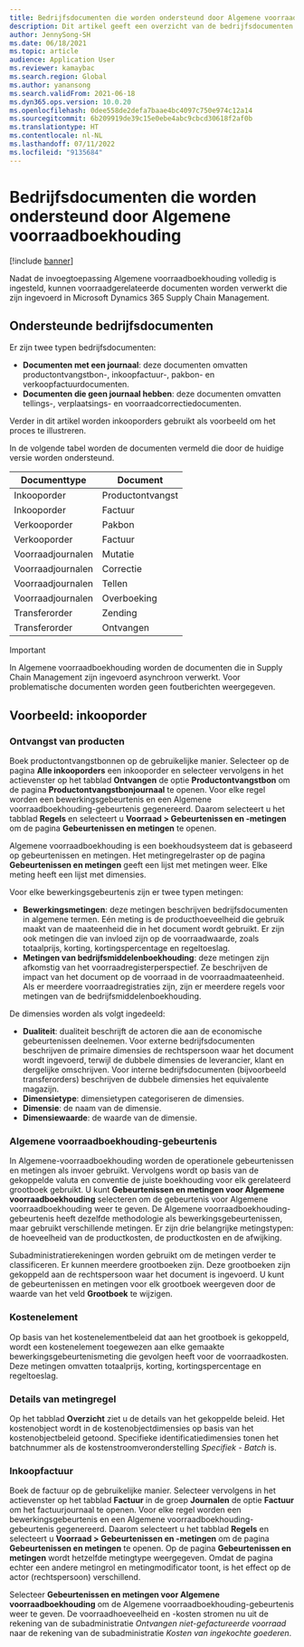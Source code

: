 ```yaml
---
title: Bedrijfsdocumenten die worden ondersteund door Algemene voorraadboekhouding
description: Dit artikel geeft een overzicht van de bedrijfsdocumenten die worden ondersteund door Algemene voorraadboekhouding. Het bevat ook een gedetailleerd voorbeeld van inkooporderdocumenten.
author: JennySong-SH
ms.date: 06/18/2021
ms.topic: article
audience: Application User
ms.reviewer: kamaybac
ms.search.region: Global
ms.author: yanansong
ms.search.validFrom: 2021-06-18
ms.dyn365.ops.version: 10.0.20
ms.openlocfilehash: 0dee558de2defa7baae4bc4097c750e974c12a14
ms.sourcegitcommit: 6b209919de39c15e0ebe4abc9cbcd30618f2af0b
ms.translationtype: HT
ms.contentlocale: nl-NL
ms.lasthandoff: 07/11/2022
ms.locfileid: "9135684"
---
```

# <a name="business-documents-supported-by-global-inventory-accounting"></a>Bedrijfsdocumenten die worden ondersteund door Algemene voorraadboekhouding

[!include [banner](../includes/banner.md)]

Nadat de invoegtoepassing Algemene voorraadboekhouding volledig is ingesteld, kunnen voorraadgerelateerde documenten worden verwerkt die zijn ingevoerd in Microsoft Dynamics 365 Supply Chain Management.

## <a name="supported-business-documents"></a>Ondersteunde bedrijfsdocumenten

Er zijn twee typen bedrijfsdocumenten:

- **Documenten met een journaal**: deze documenten omvatten productontvangstbon-, inkoopfactuur-, pakbon- en verkoopfactuurdocumenten.
- **Documenten die geen journaal hebben**: deze documenten omvatten tellings-, verplaatsings- en voorraadcorrectiedocumenten.

Verder in dit artikel worden inkooporders gebruikt als voorbeeld om het proces te illustreren.

In de volgende tabel worden de documenten vermeld die door de huidige versie worden ondersteund.

| Documenttype      | Document        |
|--------------------|-----------------|
| Inkooporder     | Productontvangst |
| Inkooporder     | Factuur         |
| Verkooporder        | Pakbon    |
| Verkooporder        | Factuur         |
| Voorraadjournalen | Mutatie        |
| Voorraadjournalen | Correctie      |
| Voorraadjournalen | Tellen        |
| Voorraadjournalen | Overboeking        |
| Transferorder     | Zending        |
| Transferorder     | Ontvangen         |

> [!IMPORTANT]
> In Algemene voorraadboekhouding worden de documenten die in Supply Chain Management zijn ingevoerd asynchroon verwerkt. Voor problematische documenten worden geen foutberichten weergegeven.

## <a name="example-purchase-order"></a>Voorbeeld: inkooporder

### <a name="product-receipt"></a>Ontvangst van producten

Boek productontvangstbonnen op de gebruikelijke manier. Selecteer op de pagina **Alle inkooporders** een inkooporder en selecteer vervolgens in het actievenster op het tabblad **Ontvangen** de optie **Productontvangstbon** om de pagina **Productontvangstbonjournaal** te openen. Voor elke regel worden een bewerkingsgebeurtenis en een Algemene voorraadboekhouding-gebeurtenis gegenereerd. Daarom selecteert u het tabblad **Regels** en selecteert u **Voorraad \> Gebeurtenissen en -metingen** om de pagina **Gebeurtenissen en metingen** te openen.

Algemene voorraadboekhouding is een boekhoudsysteem dat is gebaseerd op gebeurtenissen en metingen. Het metingregelraster op de pagina **Gebeurtenissen en metingen** geeft een lijst met metingen weer. Elke meting heeft een lijst met dimensies.

Voor elke bewerkingsgebeurtenis zijn er twee typen metingen:

- **Bewerkingsmetingen**: deze metingen beschrijven bedrijfsdocumenten in algemene termen. Eén meting is de producthoeveelheid die gebruik maakt van de maateenheid die in het document wordt gebruikt. Er zijn ook metingen die van invloed zijn op de voorraadwaarde, zoals totaalprijs, korting, kortingspercentage en regeltoeslag.
- **Metingen van bedrijfsmiddelenboekhouding**: deze metingen zijn afkomstig van het voorraadregisterperspectief. Ze beschrijven de impact van het document op de voorraad in de voorraadmaateenheid. Als er meerdere voorraadregistraties zijn, zijn er meerdere regels voor metingen van de bedrijfsmiddelenboekhouding.

De dimensies worden als volgt ingedeeld:

- **Dualiteit**: dualiteit beschrijft de actoren die aan de economische gebeurtenissen deelnemen. Voor externe bedrijfsdocumenten beschrijven de primaire dimensies de rechtspersoon waar het document wordt ingevoerd, terwijl de dubbele dimensies de leverancier, klant en dergelijke omschrijven. Voor interne bedrijfsdocumenten (bijvoorbeeld transferorders) beschrijven de dubbele dimensies het equivalente magazijn.
- **Dimensietype**: dimensietypen categoriseren de dimensies.
- **Dimensie**: de naam van de dimensie.
- **Dimensiewaarde**: de waarde van de dimensie.

### <a name="global-inventory-accounting-event"></a>Algemene voorraadboekhouding-gebeurtenis

In Algemene-voorraadboekhouding worden de operationele gebeurtenissen en metingen als invoer gebruikt. Vervolgens wordt op basis van de gekoppelde valuta en conventie de juiste boekhouding voor elk gerelateerd grootboek gebruikt. U kunt **Gebeurtenissen en metingen voor Algemene voorraadboekhouding** selecteren om de gebeurtenis voor Algemene voorraadboekhouding weer te geven. De Algemene voorraadboekhouding-gebeurtenis heeft dezelfde methodologie als bewerkingsgebeurtenissen, maar gebruikt verschillende metingen. Er zijn drie belangrijke metingstypen: de hoeveelheid van de productkosten, de productkosten en de afwijking.

Subadministratierekeningen worden gebruikt om de metingen verder te classificeren. Er kunnen meerdere grootboeken zijn. Deze grootboeken zijn gekoppeld aan de rechtspersoon waar het document is ingevoerd. U kunt de gebeurtenissen en metingen voor elk grootboek weergeven door de waarde van het veld **Grootboek** te wijzigen.

### <a name="cost-element"></a>Kostenelement

Op basis van het kostenelementbeleid dat aan het grootboek is gekoppeld, wordt een kostenelement toegewezen aan elke gemaakte bewerkingsgebeurtenismeting die gevolgen heeft voor de voorraadkosten. Deze metingen omvatten totaalprijs, korting, kortingspercentage en regeltoeslag.

### <a name="measurement-line-details"></a>Details van metingregel

Op het tabblad **Overzicht** ziet u de details van het gekoppelde beleid. Het kostenobject wordt in de kostenobjectdimensies op basis van het kostenobjectbeleid getoond. Specifieke identificatiedimensies tonen het batchnummer als de kostenstroomveronderstelling *Specifiek - Batch* is.

### <a name="purchase-invoice"></a>Inkoopfactuur

Boek de factuur op de gebruikelijke manier. Selecteer vervolgens in het actievenster op het tabblad **Factuur** in de groep **Journalen** de optie **Factuur** om het factuurjournaal te openen. Voor elke regel worden een bewerkingsgebeurtenis en een Algemene voorraadboekhouding-gebeurtenis gegenereerd. Daarom selecteert u het tabblad **Regels** en selecteert u **Voorraad \> Gebeurtenissen en -metingen** om de pagina **Gebeurtenissen en metingen** te openen. Op de pagina **Gebeurtenissen en metingen** wordt hetzelfde metingtype weergegeven. Omdat de pagina echter een andere metingrol en metingmodificator toont, is het effect op de actor (rechtspersoon) verschillend.

Selecteer **Gebeurtenissen en metingen voor Algemene voorraadboekhouding** om de Algemene voorraadboekhouding-gebeurtenis weer te geven. De voorraadhoeveelheid en -kosten stromen nu uit de rekening van de subadministratie *Ontvangen niet-gefactureerde voorraad* naar de rekening van de subadministratie *Kosten van ingekochte goederen*.
